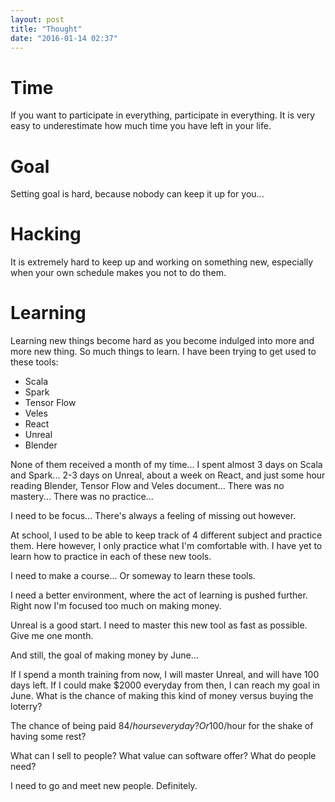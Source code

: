 ```yaml
---
layout: post
title: "Thought"
date: "2016-01-14 02:37"
---
```


# Time

If you want to participate in everything, participate in everything. It is very easy to underestimate how much time you have left in your life.

# Goal

Setting goal is hard, because nobody can keep it up for you...

# Hacking

It is extremely hard to keep up and working on something new, especially when your own schedule makes you not to do them.

# Learning

Learning new things become hard as you become indulged into more and more new thing. So much things to learn. I have been trying to get used to these tools:

+ Scala
+ Spark
+ Tensor Flow
+ Veles
+ React
+ Unreal
+ Blender

None of them received a month of my time... I spent almost 3 days on Scala and Spark... 2-3 days on Unreal, about a week on React, and just some hour reading Blender, Tensor Flow and Veles document... There was no mastery... There was no practice...

I need to be focus... There's always a feeling of missing out however.

At school, I used to be able to keep track of 4 different subject and practice them. Here however, I only practice what I'm comfortable with. I have yet to learn how to practice in each of these new tools.

I need to make a course... Or someway to learn these tools.

I need a better environment, where the act of learning is pushed further. Right now I'm focused too much on making money.

Unreal is a good start. I need to master this new tool as fast as possible. Give me one month.

And still, the goal of making money by June...

If I spend a month training from now, I will master Unreal, and will have 100 days left. If I could make $2000 everyday from then, I can reach my goal in June. What is the chance of making this kind of money versus buying the loterry?

The chance of being paid 84$/hours everyday? Or 100$/hour for the shake of having some rest?

What can I sell to people? What value can software offer? What do people need?

I need to go and meet new people. Definitely.
